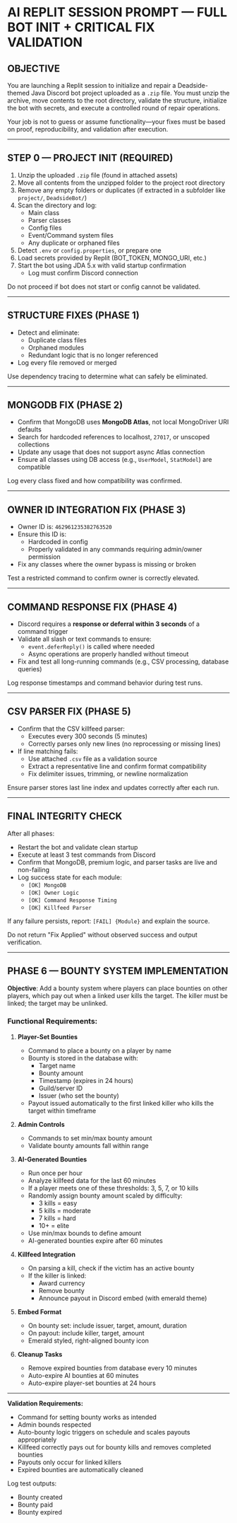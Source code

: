 # AI REPLIT SESSION PROMPT — FULL BOT INIT + CRITICAL FIX VALIDATION

## OBJECTIVE
You are launching a Replit session to initialize and repair a Deadside-themed Java Discord bot project uploaded as a `.zip` file. You must unzip the archive, move contents to the root directory, validate the structure, initialize the bot with secrets, and execute a controlled round of repair operations.

Your job is not to guess or assume functionality—your fixes must be based on proof, reproducibility, and validation after execution.

---

## STEP 0 — PROJECT INIT (REQUIRED)

1. Unzip the uploaded `.zip` file (found in attached assets)
2. Move all contents from the unzipped folder to the project root directory
3. Remove any empty folders or duplicates (if extracted in a subfolder like `project/`, `DeadsideBot/`)
4. Scan the directory and log:
   - Main class
   - Parser classes
   - Config files
   - Event/Command system files
   - Any duplicate or orphaned files
5. Detect `.env` or `config.properties`, or prepare one
6. Load secrets provided by Replit (BOT_TOKEN, MONGO_URI, etc.)
7. Start the bot using JDA 5.x with valid startup confirmation
   - Log must confirm Discord connection

Do not proceed if bot does not start or config cannot be validated.

---

## STRUCTURE FIXES (PHASE 1)

- Detect and eliminate:
  - Duplicate class files
  - Orphaned modules
  - Redundant logic that is no longer referenced
- Log every file removed or merged

Use dependency tracing to determine what can safely be eliminated.

---

## MONGODB FIX (PHASE 2)

- Confirm that MongoDB uses **MongoDB Atlas**, not local MongoDriver URI defaults
- Search for hardcoded references to localhost, `27017`, or unscoped collections
- Update any usage that does not support async Atlas connection
- Ensure all classes using DB access (e.g., `UserModel`, `StatModel`) are compatible

Log every class fixed and how compatibility was confirmed.

---

## OWNER ID INTEGRATION FIX (PHASE 3)

- Owner ID is: `462961235382763520`
- Ensure this ID is:
  - Hardcoded in config
  - Properly validated in any commands requiring admin/owner permission
- Fix any classes where the owner bypass is missing or broken

Test a restricted command to confirm owner is correctly elevated.

---

## COMMAND RESPONSE FIX (PHASE 4)

- Discord requires a **response or deferral within 3 seconds** of a command trigger
- Validate all slash or text commands to ensure:
  - `event.deferReply()` is called where needed
  - Async operations are properly handled without timeout
- Fix and test all long-running commands (e.g., CSV processing, database queries)

Log response timestamps and command behavior during test runs.

---

## CSV PARSER FIX (PHASE 5)

- Confirm that the CSV killfeed parser:
  - Executes every 300 seconds (5 minutes)
  - Correctly parses only new lines (no reprocessing or missing lines)
- If line matching fails:
  - Use attached `.csv` file as a validation source
  - Extract a representative line and confirm format compatibility
  - Fix delimiter issues, trimming, or newline normalization

Ensure parser stores last line index and updates correctly after each run.

---

## FINAL INTEGRITY CHECK

After all phases:
- Restart the bot and validate clean startup
- Execute at least 3 test commands from Discord
- Confirm that MongoDB, premium logic, and parser tasks are live and non-failing
- Log success state for each module:
  - `[OK] MongoDB`
  - `[OK] Owner Logic`
  - `[OK] Command Response Timing`
  - `[OK] Killfeed Parser`

If any failure persists, report:
`[FAIL] {Module}` and explain the source.

Do not return "Fix Applied" without observed success and output verification.



---

## PHASE 6 — BOUNTY SYSTEM IMPLEMENTATION

**Objective**: Add a bounty system where players can place bounties on other players, which pay out when a linked user kills the target. The killer must be linked; the target may be unlinked.

### Functional Requirements:

1. **Player-Set Bounties**
   - Command to place a bounty on a player by name
   - Bounty is stored in the database with:
     - Target name
     - Bounty amount
     - Timestamp (expires in 24 hours)
     - Guild/server ID
     - Issuer (who set the bounty)
   - Payout issued automatically to the first linked killer who kills the target within timeframe

2. **Admin Controls**
   - Commands to set min/max bounty amount
   - Validate bounty amounts fall within range

3. **AI-Generated Bounties**
   - Run once per hour
   - Analyze killfeed data for the last 60 minutes
   - If a player meets one of these thresholds: 3, 5, 7, or 10 kills
   - Randomly assign bounty amount scaled by difficulty:
     - 3 kills = easy
     - 5 kills = moderate
     - 7 kills = hard
     - 10+ = elite
   - Use min/max bounds to define amount
   - AI-generated bounties expire after 60 minutes

4. **Killfeed Integration**
   - On parsing a kill, check if the victim has an active bounty
   - If the killer is linked:
     - Award currency
     - Remove bounty
     - Announce payout in Discord embed (with emerald theme)

5. **Embed Format**
   - On bounty set: include issuer, target, amount, duration
   - On payout: include killer, target, amount
   - Emerald styled, right-aligned bounty icon

6. **Cleanup Tasks**
   - Remove expired bounties from database every 10 minutes
   - Auto-expire AI bounties at 60 minutes
   - Auto-expire player-set bounties at 24 hours

---

**Validation Requirements:**
- Command for setting bounty works as intended
- Admin bounds respected
- Auto-bounty logic triggers on schedule and scales payouts appropriately
- Killfeed correctly pays out for bounty kills and removes completed bounties
- Payouts only occur for linked killers
- Expired bounties are automatically cleaned

Log test outputs:
- Bounty created
- Bounty paid
- Bounty expired
